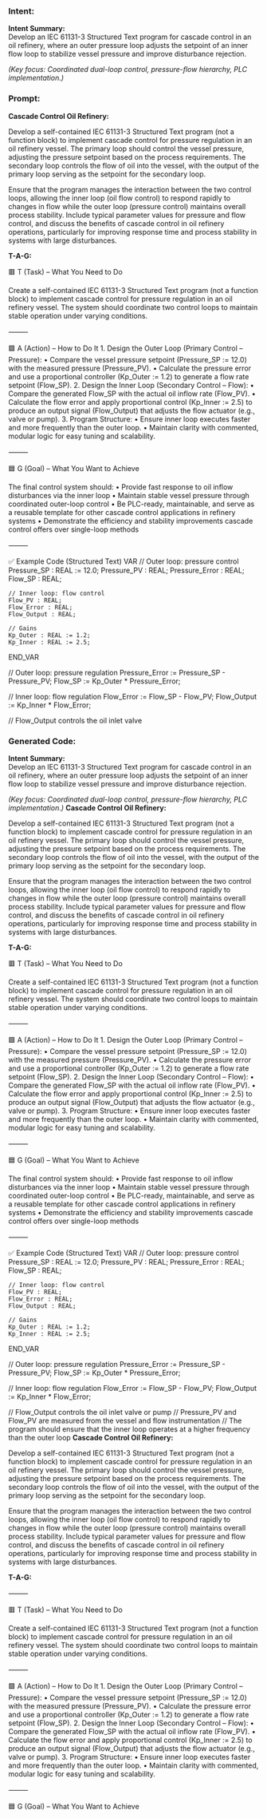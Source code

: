 ### Intent:
**Intent Summary:**  
Develop an IEC 61131-3 Structured Text program for cascade control in an oil refinery, where an outer pressure loop adjusts the setpoint of an inner flow loop to stabilize vessel pressure and improve disturbance rejection.  

*(Key focus: Coordinated dual-loop control, pressure-flow hierarchy, PLC implementation.)*

### Prompt:
**Cascade Control Oil Refinery:**

Develop a self-contained IEC 61131-3 Structured Text program (not a function block) to implement cascade control for pressure regulation in an oil refinery vessel. The primary loop should control the vessel pressure, adjusting the pressure setpoint based on the process requirements. The secondary loop controls the flow of oil into the vessel, with the output of the primary loop serving as the setpoint for the secondary loop.

Ensure that the program manages the interaction between the two control loops, allowing the inner loop (oil flow control) to respond rapidly to changes in flow while the outer loop (pressure control) maintains overall process stability. Include typical parameter values for pressure and flow control, and discuss the benefits of cascade control in oil refinery operations, particularly for improving response time and process stability in systems with large disturbances.

**T-A-G:**

🟥 T (Task) – What You Need to Do

Create a self-contained IEC 61131-3 Structured Text program (not a function block) to implement cascade control for pressure regulation in an oil refinery vessel. The system should coordinate two control loops to maintain stable operation under varying conditions.

⸻

🟩 A (Action) – How to Do It
	1.	Design the Outer Loop (Primary Control – Pressure):
	•	Compare the vessel pressure setpoint (Pressure_SP := 12.0) with the measured pressure (Pressure_PV).
	•	Calculate the pressure error and use a proportional controller (Kp_Outer := 1.2) to generate a flow rate setpoint (Flow_SP).
	2.	Design the Inner Loop (Secondary Control – Flow):
	•	Compare the generated Flow_SP with the actual oil inflow rate (Flow_PV).
	•	Calculate the flow error and apply proportional control (Kp_Inner := 2.5) to produce an output signal (Flow_Output) that adjusts the flow actuator (e.g., valve or pump).
	3.	Program Structure:
	•	Ensure inner loop executes faster and more frequently than the outer loop.
	•	Maintain clarity with commented, modular logic for easy tuning and scalability.

⸻

🟦 G (Goal) – What You Want to Achieve

The final control system should:
	•	Provide fast response to oil inflow disturbances via the inner loop
	•	Maintain stable vessel pressure through coordinated outer-loop control
	•	Be PLC-ready, maintainable, and serve as a reusable template for other cascade control applications in refinery systems
	•	Demonstrate the efficiency and stability improvements cascade control offers over single-loop methods

⸻

✅ Example Code (Structured Text)
VAR
    // Outer loop: pressure control
    Pressure_SP : REAL := 12.0;
    Pressure_PV : REAL;
    Pressure_Error : REAL;
    Flow_SP : REAL;

    // Inner loop: flow control
    Flow_PV : REAL;
    Flow_Error : REAL;
    Flow_Output : REAL;

    // Gains
    Kp_Outer : REAL := 1.2;
    Kp_Inner : REAL := 2.5;
END_VAR

// Outer loop: pressure regulation
Pressure_Error := Pressure_SP - Pressure_PV;
Flow_SP := Kp_Outer * Pressure_Error;

// Inner loop: flow regulation
Flow_Error := Flow_SP - Flow_PV;
Flow_Output := Kp_Inner * Flow_Error;

// Flow_Output controls the oil inlet valve

### Generated Code:
**Intent Summary:**  
Develop an IEC 61131-3 Structured Text program for cascade control in an oil refinery, where an outer pressure loop adjusts the setpoint of an inner flow loop to stabilize vessel pressure and improve disturbance rejection.  

*(Key focus: Coordinated dual-loop control, pressure-flow hierarchy, PLC implementation.)*
**Cascade Control Oil Refinery:**

Develop a self-contained IEC 61131-3 Structured Text program (not a function block) to implement cascade control for pressure regulation in an oil refinery vessel. The primary loop should control the vessel pressure, adjusting the pressure setpoint based on the process requirements. The secondary loop controls the flow of oil into the vessel, with the output of the primary loop serving as the setpoint for the secondary loop.

Ensure that the program manages the interaction between the two control loops, allowing the inner loop (oil flow control) to respond rapidly to changes in flow while the outer loop (pressure control) maintains overall process stability. Include typical parameter values for pressure and flow control, and discuss the benefits of cascade control in oil refinery operations, particularly for improving response time and process stability in systems with large disturbances.

**T-A-G:**

🟥 T (Task) – What You Need to Do

Create a self-contained IEC 61131-3 Structured Text program (not a function block) to implement cascade control for pressure regulation in an oil refinery vessel. The system should coordinate two control loops to maintain stable operation under varying conditions.

⸻

🟩 A (Action) – How to Do It
	1.	Design the Outer Loop (Primary Control – Pressure):
	•	Compare the vessel pressure setpoint (Pressure_SP := 12.0) with the measured pressure (Pressure_PV).
	•	Calculate the pressure error and use a proportional controller (Kp_Outer := 1.2) to generate a flow rate setpoint (Flow_SP).
	2.	Design the Inner Loop (Secondary Control – Flow):
	•	Compare the generated Flow_SP with the actual oil inflow rate (Flow_PV).
	•	Calculate the flow error and apply proportional control (Kp_Inner := 2.5) to produce an output signal (Flow_Output) that adjusts the flow actuator (e.g., valve or pump).
	3.	Program Structure:
	•	Ensure inner loop executes faster and more frequently than the outer loop.
	•	Maintain clarity with commented, modular logic for easy tuning and scalability.

⸻

🟦 G (Goal) – What You Want to Achieve

The final control system should:
	•	Provide fast response to oil inflow disturbances via the inner loop
	•	Maintain stable vessel pressure through coordinated outer-loop control
	•	Be PLC-ready, maintainable, and serve as a reusable template for other cascade control applications in refinery systems
	•	Demonstrate the efficiency and stability improvements cascade control offers over single-loop methods

⸻

✅ Example Code (Structured Text)
VAR
    // Outer loop: pressure control
    Pressure_SP : REAL := 12.0;
    Pressure_PV : REAL;
    Pressure_Error : REAL;
    Flow_SP : REAL;

    // Inner loop: flow control
    Flow_PV : REAL;
    Flow_Error : REAL;
    Flow_Output : REAL;

    // Gains
    Kp_Outer : REAL := 1.2;
    Kp_Inner : REAL := 2.5;
END_VAR

// Outer loop: pressure regulation
Pressure_Error := Pressure_SP - Pressure_PV;
Flow_SP := Kp_Outer * Pressure_Error;

// Inner loop: flow regulation
Flow_Error := Flow_SP - Flow_PV;
Flow_Output := Kp_Inner * Flow_Error;

// Flow_Output controls the oil inlet valve or pump
// Pressure_PV and Flow_PV are measured from the vessel and flow instrumentation
// The program should ensure that the inner loop operates at a higher frequency than the outer loop
**Cascade Control Oil Refinery:**

Develop a self-contained IEC 61131-3 Structured Text program (not a function block) to implement cascade control for pressure regulation in an oil refinery vessel. The primary loop should control the vessel pressure, adjusting the pressure setpoint based on the process requirements. The secondary loop controls the flow of oil into the vessel, with the output of the primary loop serving as the setpoint for the secondary loop.

Ensure that the program manages the interaction between the two control loops, allowing the inner loop (oil flow control) to respond rapidly to changes in flow while the outer loop (pressure control) maintains overall process stability. Include typical parameter values for pressure and flow control, and discuss the benefits of cascade control in oil refinery operations, particularly for improving response time and process stability in systems with large disturbances.

**T-A-G:**

⸻

🟥 T (Task) – What You Need to Do

Create a self-contained IEC 61131-3 Structured Text program (not a function block) to implement cascade control for pressure regulation in an oil refinery vessel. The system should coordinate two control loops to maintain stable operation under varying conditions.

⸻

🟩 A (Action) – How to Do It
	1.	Design the Outer Loop (Primary Control – Pressure):
	•	Compare the vessel pressure setpoint (Pressure_SP := 12.0) with the measured pressure (Pressure_PV).
	•	Calculate the pressure error and use a proportional controller (Kp_Outer := 1.2) to generate a flow rate setpoint (Flow_SP).
	2.	Design the Inner Loop (Secondary Control – Flow):
	•	Compare the generated Flow_SP with the actual oil inflow rate (Flow_PV).
	•	Calculate the flow error and apply proportional control (Kp_Inner := 2.5) to produce an output signal (Flow_Output) that adjusts the flow actuator (e.g., valve or pump).
	3.	Program Structure:
	•	Ensure inner loop executes faster and more frequently than the outer loop.
	•	Maintain clarity with commented, modular logic for easy tuning and scalability.

⸻

🟦 G (Goal) – What You Want to Achieve

